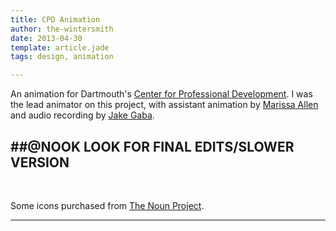 ```yaml
---
title: CPD Animation
author: the-wintersmith
date: 2013-04-30
template: article.jade
tags: design, animation

---
```


An animation for Dartmouth's [Center for Professional Development](http://www.dartmouth.edu/~csrc/).  I was the lead animator on this project, with assistant animation by [Marissa Allen](www.cs.dartmouth.edu/~mallen/) and audio recording by [Jake Gaba](https://www.youtube.com/user/devonkoch).

##@NOOK LOOK FOR FINAL EDITS/SLOWER VERSION
---

<div class="youtube" id="CTtkjhIVUgI"></div><br>
  
Some icons purchased from [The Noun Project](http://www.thenounproject.com).

---
